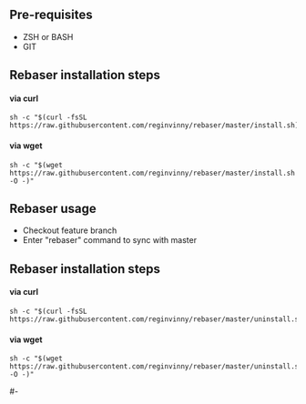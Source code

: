 
## Pre-requisites
- ZSH or BASH
- GIT

## Rebaser installation steps

#### via curl
```shell
sh -c "$(curl -fsSL https://raw.githubusercontent.com/reginvinny/rebaser/master/install.sh)"
```

#### via wget
```shell
sh -c "$(wget https://raw.githubusercontent.com/reginvinny/rebaser/master/install.sh -O -)"
```

## Rebaser usage

- Checkout feature branch
- Enter "rebaser" command to sync with master

## Rebaser installation steps

#### via curl
```shell
sh -c "$(curl -fsSL https://raw.githubusercontent.com/reginvinny/rebaser/master/uninstall.sh)"
```

#### via wget
```shell
sh -c "$(wget https://raw.githubusercontent.com/reginvinny/rebaser/master/uninstall.sh -O -)"
```

#-

